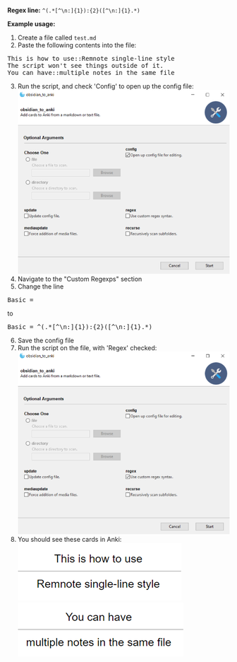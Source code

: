 **Regex line:** `^(.*[^\n:]{1}):{2}([^\n:]{1}.*)`

**Example usage:**
1. Create a file called `test.md`
2. Paste the following contents into the file:
<pre>
This is how to use::Remnote single-line style
The script won't see things outside of it.
You can have::multiple notes in the same file
</pre>
3. Run the script, and check 'Config' to open up the config file:  
![GUI](Images/GUI_config.png)
4. Navigate to the "Custom Regexps" section
5. Change the line
<pre>
Basic =  
</pre>
to  
<pre>
Basic = ^(.*[^\n:]{1}):{2}([^\n:]{1}.*)
</pre>
6. Save the config file
7. Run the script on the file, with 'Regex' checked:  
![GUI](Images/GUI_regex.png)
8. You should see these cards in Anki:  
![remnote_1](Images/Remnote_1.png)  
![remnote_2](Images/Remnote_2.png)